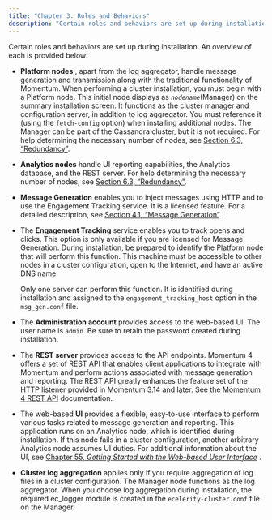 ```yaml
---
title: "Chapter 3. Roles and Behaviors"
description: "Certain roles and behaviors are set up during installation An overview of each is provided below Platform nodes apart from the log aggregator handle message generation and transmission along with the traditional functionality of Momentum When performing a cluster installation you must begin with a Platform node This initial node..."
---
```


Certain roles and behaviors are set up during installation. An overview of each is provided below:

*   **Platform nodes** , apart from the log aggregator, handle message generation and transmission along with the traditional functionality of Momentum. When performing a cluster installation, you must begin with a Platform node. This initial node displays as *`nodename`*(Manager) on the summary installation screen. It functions as the cluster manager and configuration server, in addition to log aggregator. You must reference it (using the `fetch-config` option) when installing additional nodes. The Manager can be part of the Cassandra cluster, but it is not required. For help determining the necessary number of nodes, see [Section 6.3, “Redundancy”](byb.redundancy "6.3. Redundancy").

*   **Analytics nodes**       handle UI reporting capabilities, the Analytics database, and the REST server. For help determining the necessary number of nodes, see [Section 6.3, “Redundancy”](byb.redundancy "6.3. Redundancy").

*   **Message Generation**            enables you to inject messages using HTTP and to use the Engagement Tracking service. It is a licensed feature. For a detailed description, see [Section 4.1, “Message Generation”](licensed_features#licensed_features.message.generation "4.1. Message Generation").

*   The **Engagement Tracking**          service enables you to track opens and clicks. This option is only available if you are licensed for Message Generation. During installation, be prepared to identify the Platform node that will perform this function. This machine must be accessible to other nodes in a cluster configuration, open to the Internet, and have an active DNS name.

    Only one server can perform this function. It is identified during installation and assigned to the `engagement_tracking_host` option in the `msg_gen.conf` file.

*   The **Administration account**         provides access to the web-based UI. The user name is `admin`. Be sure to retain the password created during installation.

*   The **REST server**        provides access to the API endpoints. Momentum 4 offers a set of REST API that enables client applications to integrate with Momentum and perform actions associated with message generation and reporting. The REST API greatly enhances the feature set of the HTTP listener provided in Momentum 3.14 and later. See the [Momentum 4 REST API](/web-rest/v1_index.html/v-1-index-html) documentation.

*   The web-based **UI** provides a flexible, easy-to-use interface to perform various tasks related to message generation and reporting. This application runs on an Analytics node, which is identified during installation. If this node fails in a cluster configuration, another arbitrary Analytics node assumes UI duties. For additional information about the UI, see [Chapter 55, *Getting Started with the Web-based User Interface*](web-ui "Chapter 55. Getting Started with the Web-based User Interface") .

*   **Cluster log aggregation**                 applies only if you require aggregation of log files in a cluster configuration. The Manager node functions as the log aggregator. When you choose log aggregation during installation, the required ec_logger module is created in the `ecelerity-cluster.conf` file on the Manager.